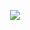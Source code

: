 <p align="center">
  <img src="https://raw.githubusercontent.com/MayconCabral/randomimgs/main/mike.gif">
</p>

